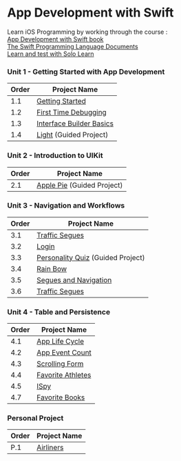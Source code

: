 # App Development with Swift
Learn iOS Programming by working through the course : 
</br>
<a href="https://books.apple.com/us/book/app-development-with-swift/id1219117996" target="_blank" title="Book on IOS">App Development with Swift book </a>
</br>
<a href="https://docs.swift.org/swift-book"> The Swift Programming Language Documents </a>
</br> 
<a href="https://www.sololearn.com/User/Login/?ReturnUrl=2fPlay%2fSwift"> Learn and test with Solo Learn </a>

### Unit 1 - Getting Started with App Development
  |Order|Project Name
  |---|---
  |1.1|[Getting Started](./GettingStarted) 
  |1.2|[First Time Debugging](./FirstTimeDebugging) 
  |1.3|[Interface Builder Basics](./InterfaceBuilderBasics) 
  |1.4|[Light](./Light) (Guided Project)

### Unit 2 - Introduction to UIKit
  |Order|Project Name
  |---|---
  |2.1|[Apple Pie](./ApplePie) (Guided Project)
  
### Unit 3 - Navigation and Workflows
  |Order|Project Name
  |---|---
  |3.1|[Traffic Segues](./LifeCycle)
  |3.2|[Login](./Login)
  |3.3|[Personality Quiz](./PersonalityQuiz) (Guided Project)
  |3.4|[Rain Bow](./RainbowTabs)
  |3.5|[Segues and Navigation](./Segues%20and%20Navigation)
  |3.6|[Traffic Segues](./TrafficSegues)
  
### Unit 4 - Table and Persistence
|Order|Project Name
|---|---
|4.1|[App Life Cycle](./AppLifeCycle)
|4.2|[App Event Count](./AppEventCount)
|4.3|[Scrolling Form](./ScrollingForm)
|4.4|[Favorite Athletes](./FavoriteAthlete)
|4.5|[ISpy](./ISpy)
|4.7|[Favorite Books](./FavoriteBook)
### Personal Project
|Order|Project Name
|---|---
|P.1|[Airliners](./Airliners)
